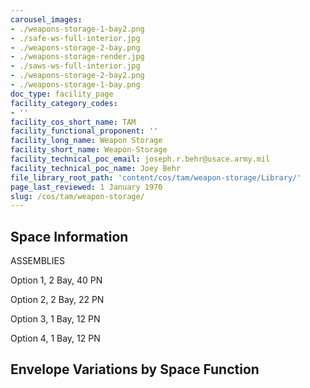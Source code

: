 ```yaml
---
carousel_images:
- ./weapons-storage-1-bay2.png
- ./safe-ws-full-interior.jpg
- ./weapons-storage-2-bay.png
- ./weapons-storage-render.jpg
- ./saws-ws-full-interior.jpg
- ./weapons-storage-2-bay2.png
- ./weapons-storage-1-bay.png
doc_type: facility_page
facility_category_codes:
- ''
facility_cos_short_name: TAM
facility_functional_proponent: ''
facility_long_name: Weapon Storage
facility_short_name: Weapon-Storage
facility_technical_poc_email: joseph.r.behr@usace.army.mil
facility_technical_poc_name: Joey Behr
file_library_root_path: 'content/cos/tam/weapon-storage/Library/'
page_last_reviewed: 1 January 1970
slug: /cos/tam/weapon-storage/
---
```


## Space Information

ASSEMBLIES

Option 1, 2 Bay, 40 PN

Option 2, 2 Bay, 22 PN

Option 3, 1 Bay, 12 PN

Option 4, 1 Bay, 12 PN

## Envelope Variations by Space Function